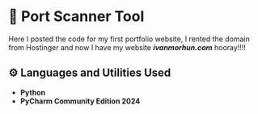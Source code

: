 <h1>📡 Port Scanner Tool</h1>

Here I posted the code for my first portfolio website, I rented the domain from Hostinger and now I have my website **_ivanmorhun.com_** hooray!!!! 
<h2>⚙️ Languages and Utilities Used</h2>

- <b>Python</b>
- <b>PyCharm Community Edition 2024</b>

